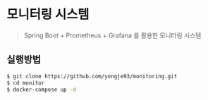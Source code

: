 # 모니터링 시스템
> Spring Boot + Prometheus + Grafana 를 활용한 모니터링 시스템

## 실행방법

```bash
$ git clone https://github.com/yongje93/monitoring.git
$ cd monitor
$ docker-compose up -d
```